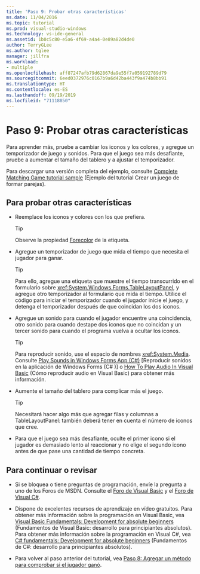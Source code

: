 ```yaml
---
title: 'Paso 9: Probar otras características'
ms.date: 11/04/2016
ms.topic: tutorial
ms.prod: visual-studio-windows
ms.technology: vs-ide-general
ms.assetid: 1b0c5c80-e5a6-4f69-a4a4-0e89a82d4de0
author: TerryGLee
ms.author: tglee
manager: jillfra
ms.workload:
- multiple
ms.openlocfilehash: aff87247afb79d62867da9e55f7a059192789d79
ms.sourcegitcommit: 6eed0372976c0167b9a6d42ba443f9a474b8bb91
ms.translationtype: HT
ms.contentlocale: es-ES
ms.lasthandoff: 09/19/2019
ms.locfileid: "71118850"
---
```

# <a name="step-9-try-other-features"></a>Paso 9: Probar otras características
Para aprender más, pruebe a cambiar los iconos y los colores, y agregue un temporizador de juego y sonidos. Para que el juego sea más desafiante, pruebe a aumentar el tamaño del tablero y a ajustar el temporizador.

Para descargar una versión completa del ejemplo, consulte [Complete Matching Game tutorial sample](https://code.msdn.microsoft.com/Complete-Matching-Game-4cffddba) (Ejemplo del tutorial Crear un juego de formar parejas).

## <a name="to-try-other-features"></a>Para probar otras características

- Reemplace los iconos y colores con los que prefiera.

    > [!TIP]
    > Observe la propiedad [Forecolor](<xref:System.Windows.Forms.Control.ForeColor%2A>) de la etiqueta.

- Agregue un temporizador de juego que mida el tiempo que necesita el jugador para ganar.

    > [!TIP]
    > Para ello, agregue una etiqueta que muestre el tiempo transcurrido en el formulario sobre <xref:System.Windows.Forms.TableLayoutPanel>, y agregue otro temporizador al formulario que mida el tiempo. Utilice el código para iniciar el temporizador cuando el jugador inicie el juego, y detenga el temporizador después de que coincidan los dos iconos.

- Agregue un sonido para cuando el jugador encuentre una coincidencia, otro sonido para cuando destape dos iconos que no coincidan y un tercer sonido para cuando el programa vuelva a ocultar los iconos.

    > [!TIP]
    > Para reproducir sonido, use el espacio de nombres <xref:System.Media>. Consulte [Play Sounds in Windows Forms App (C#)](http://youtu.be/qOh4ooHg1UU) [Reproducir sonidos en la aplicación de Windows Forms (C# )] o [How To Play Audio In Visual Basic](http://youtu.be/-4oPDeQrtMs) (Cómo reproducir audio en Visual Basic) para obtener más información.

- Aumente el tamaño del tablero para complicar más el juego.

    > [!TIP]
    > Necesitará hacer algo más que agregar filas y columnas a TableLayoutPanel: también deberá tener en cuenta el número de iconos que cree.

- Para que el juego sea más desafiante, oculte el primer icono si el jugador es demasiado lento al reaccionar y no elige el segundo icono antes de que pase una cantidad de tiempo concreta.

## <a name="to-continue-or-review"></a>Para continuar o revisar

- Si se bloquea o tiene preguntas de programación, envíe la pregunta a uno de los Foros de MSDN. Consulte el [Foro de Visual Basic](https://social.msdn.microsoft.com/Forums/vstudio/home?forum=vbgeneral) y el [Foro de Visual C#](https://social.msdn.microsoft.com/Forums/vstudio/home?forum=csharpgeneral).

- Dispone de excelentes recursos de aprendizaje en vídeo gratuitos. Para obtener más información sobre la programación en Visual Basic, vea [Visual Basic Fundamentals: Development for absolute beginners](https://channel9.msdn.com/Series/Visual-Basic-Development-for-Absolute-Beginners) (Fundamentos de Visual Basic: desarrollo para principiantes absolutos). Para obtener más información sobre la programación en Visual C#, vea [C# fundamentals: Development for absolute beginners](https://channel9.msdn.com/Series/C-Sharp-Fundamentals-Development-for-Absolute-Beginners) (Fundamentos de C#: desarrollo para principiantes absolutos).

- Para volver al paso anterior del tutorial, vea [Paso 8: Agregar un método para comprobar si el jugador ganó](../ide/step-8-add-a-method-to-verify-whether-the-player-won.md).
